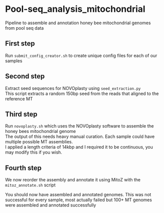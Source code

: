 # Pool-seq_analysis_mitochondrial  
Pipeline to assemble and annotation honey bee mitochondrial genomes from pool seq data  

## First step  
Run ```submit_config_creator.sh``` to create unique config files for each of our samples  

## Second step
Extract seed sequences for NOVOplasty using ```seed_extraction.py```  
This script extracts a random 150bp seed from the reads that aligned to the reference MT  

## Third step  
Run ```novoplasty.sh``` which uses the NOVOplasty software to assemble the honey bees mitochondrial genome  
The output of this needs heavy manual curation. Each sample could have multiple possible MT assemblies.  
I applied a length criteria of 14kbp and I required it to be continuous, you may modify this if you wish.  

## Fourth step 
We now reorder the assembly and annotate it using MitoZ with the ```mitoz_annotate.sh``` script  


You should now have assembled and annotated genomes. This was not successful for every sample, most actually failed but 100+ MT genomes were assembled and annotated successfully
